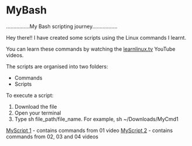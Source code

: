 # MyBash
................My Bash scripting journey.................

Hey there!! I have created some scripts using the Linux commands I learnt.

You can learn these commands by watching the [learnlinux.tv](https://www.youtube.com/channel/UCxQKHvKbmSzGMvUrVtJYnUA) YouTube videos.

The scripts are organised into two folders:
* Commands
* Scripts

To execute a script:
1. Download the file
2. Open your terminal
3. Type sh file_path/file_name. For example, sh ~/Downloads/MyCmd1

[MyScript 1](MyScript1) - contains commands from 01 video
[MyScript 2](MyScript2) - contains commands from 02, 03 and 04 videos
